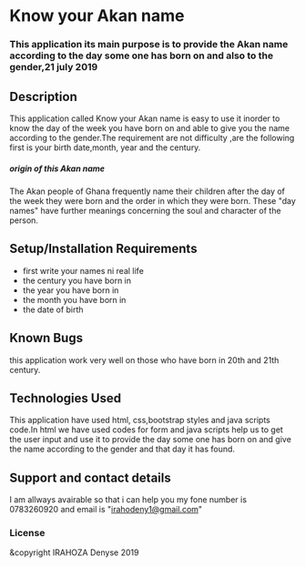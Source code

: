 # Know your Akan name
### This application its main purpose is to provide the Akan name according to the day some one has born on and also to the gender,21 july 2019

## Description
This  application called Know your Akan name is easy to use it inorder to know the day of the week you have born on and able to give you the name according to the gender.The requirement are not difficulty ,are the following first is your birth date,month, year and the century.

##### origin of this Akan name 
The Akan people of Ghana frequently name their children after the day of the week they were born and the order in which they were born. These "day names" have further meanings concerning the soul and character of the person. 
## Setup/Installation Requirements
* first write your names ni real life
* the century you have born in
* the year you have born in
* the month you have born in
* the date of birth

## Known Bugs
this application work very well on those who have born in 20th and 21th century.

## Technologies Used
This application have used html, css,bootstrap styles and java scripts code.In html we have used codes for form and java scripts help us to get the user input and use it to provide the day some one has born on and give the name according to the  gender and that day it has found.
## Support and contact details
I am allways avairable so that i can help you my fone number is 0783260920 and email is "irahodeny1@gmail.com"
### License
&copyright IRAHOZA Denyse 2019